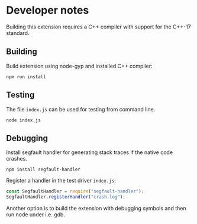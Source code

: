 # Developer notes

Building this extension requires a C++ compiler with support for the C++-17 standard.

## Building

Build extension using node-gyp and installed C++ compiler:

```shell
npm run install
```

## Testing

The file `index.js` can be used for testing from command line.

```shell
node index.js
```

## Debugging

Install segfault handler for generating stack traces if the native code crashes.

```shell
npm install segfault-handler
```

Register a handler in the test driver `index.js`:

```javascript
const SegfaultHandler = require("segfault-handler");
SegfaultHandler.registerHandler("crash.log");
```

Another option is to build the extension with debugging symbols and then run node under i.e. gdb.
